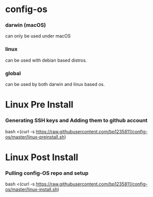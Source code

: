 # config-os

### darwin (macOS)
can only be used under macOS 

### linux 
can be used with debian based distros. 

### global
can be used by both darwin and linux based os. 


# Linux Pre Install
### Generating SSH keys and Adding them to github account
bash <(curl -s https://raw.githubusercontent.com/bp1235811/config-os/master/linux-preinstall.sh)

# Linux Post Install 
### Pulling config-OS repo and setup 
bash <(curl -s https://raw.githubusercontent.com/bp1235811/config-os/master/linux-install.sh)

